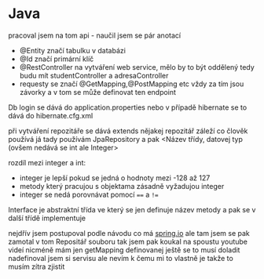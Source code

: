 # Java
pracoval jsem na tom api - naučil jsem se pár anotací
- @Entity značí tabulku v databázi
- @Id značí primární klíč
- @RestController na vytváření web service, mělo by to být oddělený tedy budu mít studentController a adresaController
- requesty se značí @GetMapping,@PostMapping etc vždy za tím jsou závorky a v tom se může definovat ten endpoint

Db login se dává do application.properties nebo v případě hibernate se to dává do hibernate.cfg.xml

při vytváření repozitáře se dává extends nějakej repozitář záleží co člověk používá já tady používám JpaRepository a pak <Název třídy, datovej typ (ovšem nedává se int ale Integer>

rozdíl mezi integer a int:
- integer je lepší pokud se jedná o hodnoty mezi -128 až 127
- metody který pracujou s objektama zásadně vyžadujou integer
- integer se nedá porovnávat pomocí `==` a `!=`

Interface je abstraktní třída ve který se jen definuje název metody a pak se v další třídě implementuje

nejdřív jsem postupoval podle návodu co má [spring.io](https://spring.io/guides/tutorials/rest) ale tam jsem se pak zamotal v tom Repositář souboru tak jsem pak koukal na spoustu youtube videí nicméně mám jen getMapping definovanej ještě se to musí doladit
nadefinoval jsem si servisu ale nevím k čemu mi to vlastně je takže to musím zítra zjistit
